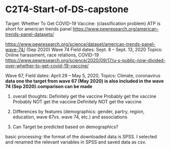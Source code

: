 # C2T4-Start-of-DS-capstone

Target: Whether To Get COVID-19 Vaccine: (classification problem)
ATP is short for american trends panel
https://www.pewresearch.org/american-trends-panel-datasets/


https://www.pewresearch.org/science/dataset/american-trends-panel-wave-74/ (Sep 2020)
Wave 74
Field dates: Sept. 8 – Sept. 13, 2020
Topics: Online harassment, race relations, COVID-19
https://www.pewresearch.org/science/2020/09/17/u-s-public-now-divided-over-whether-to-get-covid-19-vaccine/

Wave 67, Field dates: April 29 – May 5, 2020, Topics: Climate, coronavirus
**data one the target from wave 67 (May 2020) is also included in the wave 74 (Sep 2020).comparison can be made**

1. overall thoughts:
 Definitely get the vaccine
Probably get the vaccine
Probably NOT get the vaccine
Definitely NOT get the vaccine   

2. Differences by features (demographics: gender, partry, region, education, wave 67vs. wave 74, etc.) and associations

3. Can Target be predicted based on demographics?


basic processing: the format of the downloaded data is SPSS.
I selected and renamed the relevant variables in SPSS and saved data as csv. 

